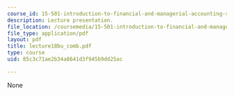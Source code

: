 ```yaml
---
course_id: 15-501-introduction-to-financial-and-managerial-accounting-spring-2004
description: Lecture presentation.
file_location: /coursemedia/15-501-introduction-to-financial-and-managerial-accounting-spring-2004/85c3c71ae2b34a8641d3f945b9dd25ac_lecture18bu_comb.pdf
file_type: application/pdf
layout: pdf
title: lecture18bu_comb.pdf
type: course
uid: 85c3c71ae2b34a8641d3f945b9dd25ac

---
```

None